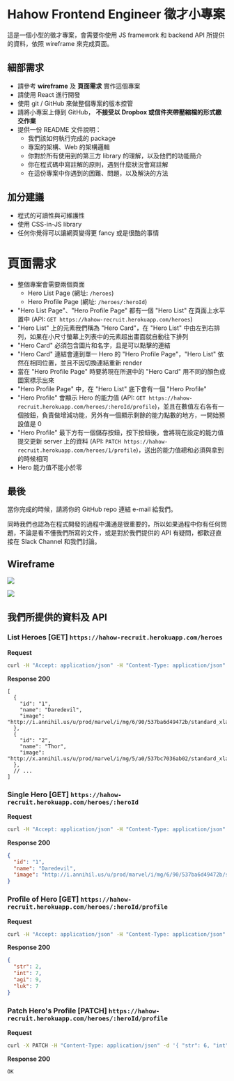 # Hahow Frontend Engineer 徵才小專案

這是一個小型的徵才專案，會需要你使用 JS framework 和 backend API 所提供的資料，依照 wireframe 來完成頁面。


## 細部需求

- 請參考 **wireframe** 及 **頁面需求** 實作這個專案
- 請使用 React 進行開發
- 使用 git / GitHub 來做整個專案的版本控管
- 請將小專案上傳到 GitHub， **不接受以 Dropbox 或信件夾帶壓縮檔的形式繳交作業**
- 提供一份 README 文件說明：
  - 我們該如何執行完成的 package
  - 專案的架構、Web 的架構邏輯
  - 你對於所有使用到的第三方 library 的理解，以及他們的功能簡介
  - 你在程式碼中寫註解的原則，遇到什麼狀況會寫註解
  - 在這份專案中你遇到的困難、問題，以及解決的方法

## 加分建議

- 程式的可讀性與可維護性
- 使用 CSS-in-JS library
- 任何你覺得可以讓網頁變得更 fancy 或是很酷的事情

# 頁面需求

- 整個專案會需要兩個頁面
  - Hero List Page (網址: `/heroes`)
  - Hero Profile Page (網址: `/heroes/:heroId`)
- "Hero List Page"、"Hero Profile Page" 都有一個 "Hero List" 在頁面上水平置中 (API: `GET https://hahow-recruit.herokuapp.com/heroes`)
- "Hero List" 上的元素我們稱為 "Hero Card"，在 "Hero List" 中由左到右排列，如果在小尺寸螢幕上列表中的元素超出畫面就自動往下排列
- "Hero Card" 必須包含圖片和名字，且是可以點擊的連結
- "Hero Card" 連結會連到單一 Hero 的 "Hero Profile Page"，"Hero List" 依然在相同位置，並且不因切換連結重新 render
- 當在 "Hero Profile Page" 時要將現在所選中的 "Hero Card" 用不同的顏色或圖案標示出來
- "Hero Profile Page" 中，在 "Hero List" 底下會有一個 "Hero Profile"
- "Hero Profile" 會顯示 Hero 的能力值 (API: `GET https://hahow-recruit.herokuapp.com/heroes/:heroId/profile`)，並且在數值左右各有一個按鈕，負責做增減功能，另外有一個顯示剩餘的能力點數的地方，一開始預設值是 0
- "Hero Profile" 最下方有一個儲存按鈕，按下按鈕後，會將現在設定的能力值提交更新 server 上的資料 (API: `PATCH https://hahow-recruit.herokuapp.com/heroes/1/profile`)，送出的能力值總和必須與拿到的時候相同
- Hero 能力值不能小於零

## 最後

當你完成的時候，請將你的 GitHub repo 連結 e-mail 給我們。

同時我們也認為在程式開發的過程中溝通是很重要的，所以如果過程中你有任何問題，不論是看不懂我們所寫的文件，或是對於我們提供的 API 有疑問，都歡迎直接在 Slack Channel 和我們討論。

## Wireframe

![](assets/hero-list-page.png)

![](assets/hero-profile-page.png)


## 我們所提供的資料及 API

### List Heroes [GET] `https://hahow-recruit.herokuapp.com/heroes`

**Request**

```bash
curl -H "Accept: application/json" -H "Content-Type: application/json" -X GET https://hahow-recruit.herokuapp.com/heroes
```

**Response 200**

```jsonc
[
  {
    "id": "1",
    "name": "Daredevil",
    "image": "http://i.annihil.us/u/prod/marvel/i/mg/6/90/537ba6d49472b/standard_xlarge.jpg"
  },
  {
    "id": "2",
    "name": "Thor",
    "image": "http://x.annihil.us/u/prod/marvel/i/mg/5/a0/537bc7036ab02/standard_xlarge.jpg"
  },
  // ...
]
```

### Single Hero [GET] `https://hahow-recruit.herokuapp.com/heroes/:heroId`

**Request**

```bash
curl -H "Accept: application/json" -H "Content-Type: application/json" -X GET https://hahow-recruit.herokuapp.com/heroes/1
```

**Response 200**

```json
{
  "id": "1",
  "name": "Daredevil",
  "image": "http://i.annihil.us/u/prod/marvel/i/mg/6/90/537ba6d49472b/standard_xlarge.jpg"
}
```

### Profile of Hero [GET] `https://hahow-recruit.herokuapp.com/heroes/:heroId/profile`

**Request**

```bash
curl -H "Accept: application/json" -H "Content-Type: application/json" -X GET https://hahow-recruit.herokuapp.com/heroes/1/profile
```

**Response 200**

```json
{
  "str": 2,
  "int": 7,
  "agi": 9,
  "luk": 7
}
```

### Patch Hero's Profile [PATCH] `https://hahow-recruit.herokuapp.com/heroes/:heroId/profile`

**Request**

```bash
curl -X PATCH -H "Content-Type: application/json" -d '{ "str": 6, "int": 7, "agi": 7, "luk": 5 }' "https://hahow-recruit.herokuapp.com/heroes/1/profile"
```

**Response 200**

```plain
OK
```
